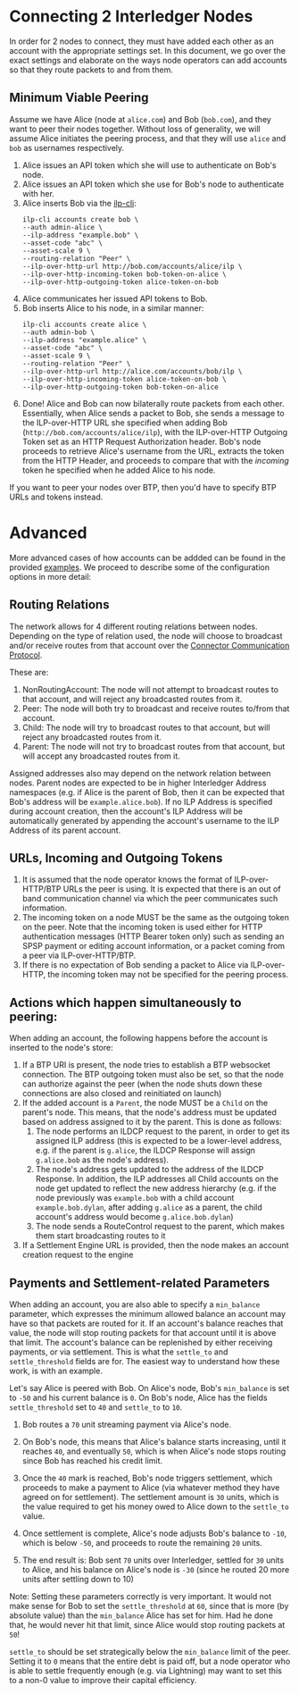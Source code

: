 # Connecting 2 Interledger Nodes

In order for 2 nodes to connect, they must have added each other as an account with the appropriate settings set. In this document, we go over the exact settings and elaborate on the ways node operators can add accounts so that they route packets to and from them.

## Minimum Viable Peering

Assume we have Alice (node at `alice.com`) and Bob (`bob.com`), and they want to peer their nodes together. Without loss of generality, we will assume Alice initiates the peering process, and that they will use `alice` and `bob` as usernames respectively.

1. Alice issues an API token which she will use to authenticate on Bob's node.
1. Alice issues an API token which she use for Bob's node to authenticate with her.
1. Alice inserts Bob via the [ilp-cli](../crates/ilp-cli/README.md):
    ```
    ilp-cli accounts create bob \
    --auth admin-alice \
    --ilp-address "example.bob" \
    --asset-code "abc" \
    --asset-scale 9 \
    --routing-relation "Peer" \
    --ilp-over-http-url http://bob.com/accounts/alice/ilp \
    --ilp-over-http-incoming-token bob-token-on-alice \
    --ilp-over-http-outgoing-token alice-token-on-bob
    ```
1. Alice communicates her issued API tokens to Bob.
1. Bob inserts Alice to his node, in a similar manner:
    ```
    ilp-cli accounts create alice \
    --auth admin-bob \
    --ilp-address "example.alice" \
    --asset-code "abc" \
    --asset-scale 9 \
    --routing-relation "Peer" \
    --ilp-over-http-url http://alice.com/accounts/bob/ilp \
    --ilp-over-http-incoming-token alice-token-on-bob \
    --ilp-over-http-outgoing-token bob-token-on-alice
    ```
1. Done! Alice and Bob can now bilaterally route packets from each other. Essentially, when Alice sends a packet to Bob, she sends a message to the ILP-over-HTTP URL she specified when adding Bob (`http://bob.com/accounts/alice/ilp`), with the ILP-over-HTTP Outgoing Token set as an HTTP Request Authorization header. Bob's node proceeds to retrieve Alice's username from the URL, extracts the token from the HTTP Header, and proceeds to compare that with the _incoming_ token he specified when he added Alice to his node. 

If you want to peer your nodes over BTP, then you'd have to specify BTP URLs and tokens instead.

# Advanced

More advanced cases of how accounts can be addded can be found in the provided [examples](../examples). We proceed to describe some of the configuration options in more detail:

## Routing Relations

The network allows for 4 different routing relations between nodes. 
Depending on the type of relation used, the node will choose to broadcast and/or receive routes from that account over the [Connector Communication Protocol](../crates/interledger-ccp/README.md).

These are:
1. NonRoutingAccount: The node will not attempt to broadcast routes to that account, and will reject any broadcasted routes from it.
1. Peer: The node will both try to broadcast and receive routes to/from that account.
1. Child: The node will try to broadcast routes to that account, but will reject any broadcasted routes from it.
1. Parent: The node will not try to broadcast routes from that account, but will accept any broadcasted routes from it.

Assigned addresses also may depend on the network relation between nodes.
Parent nodes are expected to be in higher Interledger Address namespaces (e.g. if Alice is the parent of Bob, then it can be expected that Bob's address will be `example.alice.bob`). If no ILP Address is specified during account creation, then the account's ILP Address will be automatically generated by appending the account's username to the ILP Address of its parent account.

## URLs, Incoming and Outgoing Tokens

1. It is assumed that the node operator knows the format of ILP-over-HTTP/BTP URLs the peer is using. It is expected that there is an out of band communication channel via which the peer communicates such information.
1. The incoming token on a node MUST be the same as the outgoing token on the peer. Note that the incoming token is used either for HTTP authentication messages (HTTP Bearer token only) such as sending an SPSP payment or editing account information, or a packet coming from a peer via ILP-over-HTTP/BTP.
1. If there is no expectation of Bob sending a packet to Alice via ILP-over-HTTP, the incoming token may not be specified for the peering process.

## Actions which happen simultaneously to peering:

When adding an account, the following happens before the account is inserted to the node's store:

1. If a BTP URI is present, the node tries to establish a BTP websocket connection. The BTP outgoing token must also be set, so that the node can authorize against the peer (when the node shuts down these connections are also closed and reinitiated on launch)
1. If the added account is a `Parent`, the node MUST be a `Child` on the parent's node. This means, that the node's address must be updated based on address assigned to it by the parent. This is done as follows:
    1. The node performs an ILDCP request to the parent, in order to get its assigned ILP address (this is expected to be a lower-level address, e.g. if the parent is `g.alice`, the ILDCP Response will assign `g.alice.bob` as the node's address).
    1. The node's address gets updated to the address of the ILDCP Response. In addition, the ILP addresses all Child accounts on the node get updated to reflect the new address hierarchy (e.g. if the node previously was `example.bob` with a child account  `example.bob.dylan`, after adding `g.alice` as a parent, the child account's address would become `g.alice.bob.dylan`)
    1. The node sends a RouteControl request to the parent, which makes them start broadcasting routes to it
1. If a Settlement Engine URL is provided, then the node makes an account creation request to the engine

## Payments and Settlement-related Parameters

When adding an account, you are also able to specify a `min_balance` parameter, which expresses the minimum allowed balance an account may have so that packets are routed for it. If an account's balance reaches that value, the node will stop routing packets for that account until it is above that limit. The account's balance can be replenished by either receiving payments, or via settlement. This is what the `settle_to` and `settle_threshold` fields are for. The easiest way to understand how these work, is with an example.

Let's say Alice is peered with Bob. On Alice's node, Bob's `min_balance` is set to `-50` and his current balance is `0`. On Bob's node, Alice has the fields `settle_threshold` set to `40` and `settle_to` to `10`.

1. Bob routes a `70` unit streaming payment via Alice's node.

1. On Bob's node, this means that Alice's balance starts increasing, until it reaches `40`, and eventually `50`, which is when Alice's node stops routing since Bob has reached his credit limit. 

1. Once the `40` mark is reached, Bob's node triggers settlement, which proceeds to make a payment to Alice (via whatever method they have agreed on for settlement). The settlement amount is `30` units, which is the value required to get his money owed to Alice down to the `settle_to` value.

1. Once settlement is complete, Alice's node adjusts Bob's balance to `-10`, which is below `-50`, and proceeds to route the remaining `20` units.

1. The end result is: Bob sent `70` units over Interledger, settled for `30` units to Alice, and his balance on Alice's node is `-30` (since he routed 20 more units after settling down to 10) 

Note: Setting these parameters correctly is very important. It would not make sense for Bob to set the `settle_threshold` at `60`, since that is more (by absolute value) than the `min_balance` Alice has set for him. Had he done that, he would never hit that limit, since Alice would stop routing packets at `50`! 

`settle_to` should be set strategically below the `min_balance` limit of the peer. Setting it to `0` means that the entire debt is paid off, but a node operator who is able to settle frequently enough (e.g. via Lightning) may want to set this to a non-0 value to improve their capital efficiency.